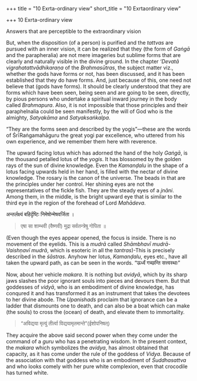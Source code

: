 +++
title = "10 Exrta-ordinary view"
short_title = "10 Exrtaordinary view"

+++
10 Exrta-ordinary view

Answers that are perceptible to the extraordinary vision

But, when the disposition \(of a person\) is purified and the *tattvas* are pursued with an inner vision, it can be realized that they \(the form of *Gaṅgā* and the parapheralia\) are not mere imageries but sublime forms that are clearly and naturally visible in the divine ground. In the chapter *‘Devatā vigrahatattvādhikaraṇa* of the *Brahmasūtras*, the subject matter viz., whether the gods have forms or not, has been discussed, and it has been established that they do have forms. And, just because of this, one need not believe that \(gods have forms\). It should be clearly understood that they are forms which have been seen, being seen and are going to be seen, directly, by pious persons who undertake a spiritual inward journey in the body called *Brahmapura*. Also, it is not impossible that those principles and their paraphelnalia could be seen manifestly, by the will of God who is the almighty, *Satyakāma* and *Satyaksaṅkalpa*.

“They are the forms seen and described by the yogis”—these are the words of ŚrīRaṅgamahāguru the great yogi par excellence, who uttered from his own experience, and we remember them here with reverence.

The upward facing lotus which has adorned the hand of the holy *Gaṅgā*, is the thousand petalled lotus of the *yogis*. It has blossomed by the golden rays of the sun of divine knowledge. Even the *Kamanḍalu* in the shape of a lotus facing upwards held in her hand, is filled with the nectar of divine knowledge. The rosary is the canon of the universe. The beads in that are the principles under her control. Her shining eyes are not the representatives of the fickle fish. They are the steady eyes of a *jnāni*. Among them, in the middle, is the bright upward eye that is similar to the third eye in the region of the forehead of Lord *Mahādeva*.

अन्तर्लक्ष्यं बहिर्दृष्टिः निमेषोन्मेषवर्जिता ।  
> एषा सा शाम्भवी \(वैष्णवी\) मुद्रा सर्वतन्त्रेषु गोपिता ॥ 

\(Even though the eyes appear opened, the focus is inside. There is no movement of the eyelids. This is a *mudrā* called *Shāmbhavī mudrā-Vaishṇavī mudrā*, which is esoteric in all the *tantras*\)-This is precisely described in the *śāstras*. Anyhow her lotus, *Kamanḍalu*, eyes etc., have all taken the upward path, as can be seen in the words. “ऊर्ध्वं गच्छन्ति सत्त्वस्थाः”

Now, about her vehicle *makara*. It is nothing but *avidyā*, which by its sharp jaws slashes the poor ignorant souls into pieces and devours them. But that goddesses of *vidyā*, who is an embodiment of divine knowledge, has conqured it and has transformed it as an instrument that takes the devotees to her divine abode. The *Upanishads* proclaim that ignorance can be a ladder that dismounts one to death, and can also be a boat which can make \(the souls\) to cross the \(ocean\) of death, and elevate them to immortality.

> “अविद्यया मृत्युं तीर्त्वा विद्ययामृतमान्ते”\(ईशोपनिषत्\) 

They acquire the above said second power when they come under the command of a *guru* who has a penetrating wisdom. In the present context, the *makara* which symbolizes the *avidya*, has almost obtained that capacity, as it has come under the rule of the goddess of *Vidya*. Because of the association with that goddess who is an embodiment of *Śuddhasattva* and who looks comely with her pure white complexion, even that crocodile has turned white.
